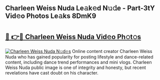 ## Charleen Weiss Nuda Le𝚊k𝚎d N𝚞𝚍e - Part-3tY Vid𝚎o Photos Le𝚊ks 8DmK9

# <h2><a href="http://fbbu4o.evod.top/?m=Charleen+Weiss+Nuda">🔗 👉🔴 Charleen Weiss Nuda Vid𝚎o Ph𝚘t𝚘s</a></h2>

[![Charleen Weiss Nuda N𝚞d𝚎s](https://i.imgur.com/8V9OHl7.gif)](http://fbbu4o.evod.top/?m=Charleen+Weiss+Nuda)
Online content creator Charleen Weiss Nuda who has gained popularity for posting lifestyle and dance-related content, including dance trend performances and mini vlogs. Charleen Weiss Nuda public image is one of integrity and honesty, but recent revelations have cast doubt on his character. 

